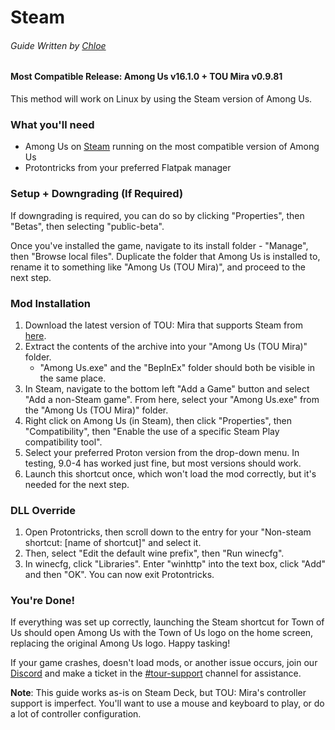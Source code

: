 
# Steam
###### Guide Written by [Chloe](https://totallychloe.carrd.co/)

#### Most Compatible Release: Among Us v16.1.0 + TOU Mira v0.9.81

This method will work on Linux by using the Steam version of Among Us.

### What you'll need

- Among Us on [Steam](https://store.steampowered.com/app/945360) running on the most compatible version of Among Us
- Protontricks from your preferred Flatpak manager

### Setup + Downgrading (If Required)

If downgrading is required, you can do so by clicking "Properties", then "Betas", then selecting "public-beta".

Once you've installed the game, navigate to its install folder - "Manage", then "Browse local files".
Duplicate the folder that Among Us is installed to, rename it to something like "Among Us (TOU Mira)", and proceed to the next step.

### Mod Installation

1. Download the latest version of TOU: Mira that supports Steam from [here](https://github.com/AU-Avengers/TOU-Mira/releases/latest).
2. Extract the contents of the archive into your "Among Us (TOU Mira)" folder.
    - "Among Us.exe" and the "BepInEx" folder should both be visible in the same place.
3. In Steam, navigate to the bottom left "Add a Game" button and select "Add a non-Steam game". From here, select your "Among Us.exe" from the "Among Us (TOU Mira)" folder.
4. Right click on Among Us (in Steam), then click "Properties", then "Compatibility", then "Enable the use of a specific Steam Play compatibility tool". 
5. Select your preferred Proton version from the drop-down menu. In testing, 9.0-4 has worked just fine, but most versions should work.
6. Launch this shortcut once, which won't load the mod correctly, but it's needed for the next step.

### DLL Override

1. Open Protontricks, then scroll down to the entry for your "Non-steam shortcut: [name of shortcut]" and select it.
2. Then, select "Edit the default wine prefix", then "Run winecfg".
3. In winecfg, click "Libraries". Enter "winhttp" into the text box, click "Add" and then "OK". You can now exit Protontricks.

### You're Done!

If everything was set up correctly, launching the Steam shortcut for Town of Us should open Among Us with the Town of Us logo on the home screen, replacing the original Among Us logo. Happy tasking!

If your game crashes, doesn't load mods, or another issue occurs, join our [Discord](https://discord.gg/ugyc4EVUYZ) and make a ticket in the [#tour-support](https://discord.com/channels/890249154402586734/900986905154453504) channel for assistance.

**Note**: This guide works as-is on Steam Deck, but TOU: Mira's controller support is imperfect. You'll want to use a mouse and keyboard to play, or do a lot of controller configuration.